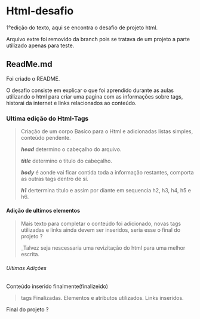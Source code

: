# Html-desafio
1°edição do texto, aqui se encontra o desafio de projeto html.

Arquivo extre foi removido da branch pois se tratava de um projeto a parte utilizado apenas para teste.
## ReadMe.md
Foi criado o README.

O desafio consiste em explicar o que foi aprendido durante as aulas utilizando o html para criar uma pagina com as informações sobre tags, historai da internet e links relacionados ao conteúdo.
### Ultima edição do Html-Tags

>Criação de um corpo Basíco para o Html e adicionadas listas simples, conteúdo pendente.
>
>_**head**_ determino o cabeçalho do arquivo.
>
>_**title**_ determino o titulo do cabeçalho.
>
>_**body**_ é aonde vai ficar contida toda a informação restantes, comporta as outras tags dentro de sí.
>
>_**h1**_ dertermina título e assim por diante em sequencia h2, h3, h4, h5 e h6.

#### Adição de ultimos elementos

>Mais texto para completar o conteúdo foi adicionado, novas tags utilizadas e
links ainda devem ser inseridos, seria esse o final do projeto ?
>
>_Talvez seja nescessaria uma revizitação do html para uma melhor escrita.

###### Ultimas Adições

Conteúdo inserido finalmente(finalizeido)
>tags Finalizadas.
>Elementos e atributos utilizados.
>Links inseridos.

Final do projeto ?